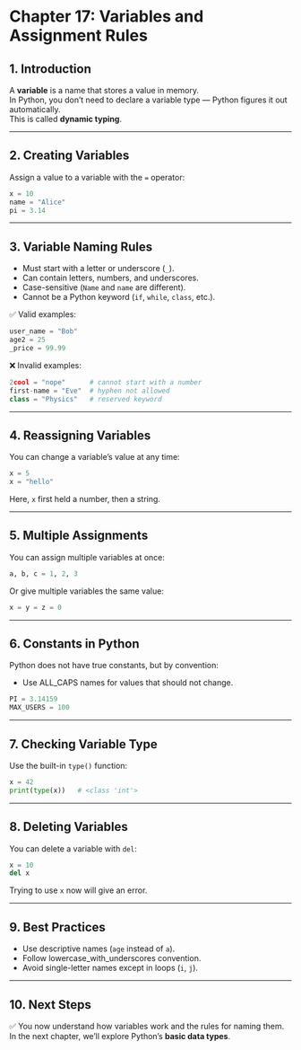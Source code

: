 # Chapter 17: Variables and Assignment Rules

## 1. Introduction
A **variable** is a name that stores a value in memory.  
In Python, you don’t need to declare a variable type — Python figures it out automatically.  
This is called **dynamic typing**.  

---

## 2. Creating Variables
Assign a value to a variable with the `=` operator:

```python
x = 10
name = "Alice"
pi = 3.14
```

---

## 3. Variable Naming Rules
- Must start with a letter or underscore (`_`).  
- Can contain letters, numbers, and underscores.  
- Case-sensitive (`Name` and `name` are different).  
- Cannot be a Python keyword (`if`, `while`, `class`, etc.).  

✅ Valid examples:  
```python
user_name = "Bob"
age2 = 25
_price = 99.99
```

❌ Invalid examples:  
```python
2cool = "nope"      # cannot start with a number
first-name = "Eve"  # hyphen not allowed
class = "Physics"   # reserved keyword
```

---

## 4. Reassigning Variables
You can change a variable’s value at any time:

```python
x = 5
x = "hello"
```

Here, `x` first held a number, then a string.  

---

## 5. Multiple Assignments
You can assign multiple variables at once:

```python
a, b, c = 1, 2, 3
```

Or give multiple variables the same value:

```python
x = y = z = 0
```

---

## 6. Constants in Python
Python does not have true constants, but by convention:  
- Use ALL_CAPS names for values that should not change.  

```python
PI = 3.14159
MAX_USERS = 100
```

---

## 7. Checking Variable Type
Use the built-in `type()` function:

```python
x = 42
print(type(x))   # <class 'int'>
```

---

## 8. Deleting Variables
You can delete a variable with `del`:

```python
x = 10
del x
```

Trying to use `x` now will give an error.  

---

## 9. Best Practices
- Use descriptive names (`age` instead of `a`).  
- Follow lowercase_with_underscores convention.  
- Avoid single-letter names except in loops (`i`, `j`).  

---

## 10. Next Steps
✅ You now understand how variables work and the rules for naming them.  
In the next chapter, we’ll explore Python’s **basic data types**.